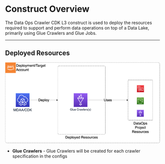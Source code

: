 # Construct Overview

The Data Ops Crawler CDK L3 construct is used to deploy the resources required to support and perform data operations on top of a Data Lake, primarily using Glue Crawlers and Glue Jobs.

***

## Deployed Resources

![dataops-crawler](docs/dataops-crawler.png)

* **Glue Crawlers** - Glue Crawlers will be created for each crawler specification in the configs
